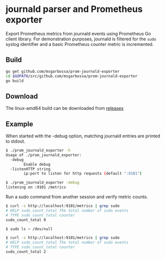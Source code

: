 # journald parser and Prometheus exporter

Export Prometheus metrics from journald events using Prometheus Go client library.  For demonstration purposes, journald is filtered for the `sudo` syslog identifier and a basic Prometheus counter metric is incremented.

## Build

```bash
go get github.com/msgarbossa/prom-journald-exporter
cd $GOPATH/src/github.com/msgarbossa/prom-journald-exporter
go build
```

## Download

The linux-amd64 build can be downloaded from [releases](https://github.com/msgarbossa/prom-journald-exporter/releases)

## Example

When started with the -debug option, matching journald entries are printed to stdout.

```bash
$ ./prom_journald_exporter -h
Usage of ./prom_journald_exporter:
  -debug
    	Enable debug
  -listenHTTP string
    	ip:port to listen for http requests (default ":9101")

$ ./prom_journald_exporter -debug
listening on :9101 /metrics

```

Run a sudo command from another session and verify metric counts.

```bash
$ curl -s http://localhost:9101/metrics | grep sudo
# HELP sudo_count_total The total number of sudo events
# TYPE sudo_count_total counter
sudo_count_total 0

$ sudo ls > /dev/null

$ curl -s http://localhost:9101/metrics | grep sudo
# HELP sudo_count_total The total number of sudo events
# TYPE sudo_count_total counter
sudo_count_total 2
```
